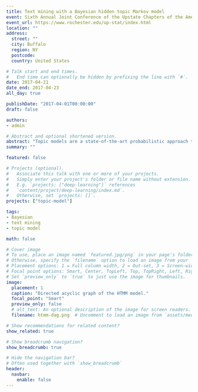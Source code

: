 ```yaml
---
title: Text mining with a Bayesian hidden topic Markov model
event: Sixth Annual Joint Conference of the Upstate Chapters of the American Statistical Association
event_url: https://www.rochester.edu/up-stat/index.html
location: ""
address:
  street: ""
  city: Buffalo
  region: NY
  postcode:
  country: United States

# Talk start and end times.
#   End time can optionally be hidden by prefixing the line with `#`.
date: 2017-04-21
date_end: 2017-04-23
all_day: true

publishDate: "2017-04-01T00:00:00"
draft: false

authors:
- admin

# Abstract and optional shortened version.
abstract: "Topic models are a state-of-the-art probabilistic approach to extracting structural information about discrete data and have been used with great success for text mining. A recent development in topic modeling, the Hidden Topic Markov Model (HTMM), incorporates hidden Markov models, resulting in contiguous topic assignments and word sense disambiguation. This is a departure from the standard 'bag-of-words' assumption of the seminal Latent Dirichlet Allocation (LDA). While LDA can handle word synonymy, it restricts each word to belong to a single topic. HTMM is capable of assigning a given word to multiple topics depending on location within a document. An expectation-maximization (EM) algorithm for inference was proposed by Gruber, Rosen-Zvi, and Weiss (2007) that takes advantage of existing EM techniques for hidden Markov models, but a full derivation was never published. I derive the special state space used by HTMM and approach inference for HTMM in two ways: First, a full derivation of an EM algorithm for frequentist inference and second, a novel Gibbs sampler for Bayesian inference."
summary: ""

featured: false

# Projects (optional).
#   Associate this talk with one or more of your projects.
#   Simply enter your project's folder or file name without extension.
#   E.g. `projects: ["deep-learning"]` references
#   `content/project/deep-learning/index.md`.
#   Otherwise, set `projects: []`.
projects: ["topic-model"]

tags:
- Bayesian
- text mining
- topic model

math: false

# Cover image
# To use, place an image named `featured.jpg/png` in your page's folder.
# Otherwise, specify the `filename` option to load an image from your `assets/media/` folder.
# Placement options: 1 = Full column width, 2 = Out-set, 3 = Screen-width
# Focal point options: Smart, Center, TopLeft, Top, TopRight, Left, Right, BottomLeft, Bottom, BottomRight
# Set `preview_only` to `true` to just use the image for thumbnails.
image:
  placement: 1
  caption: "Directed acyclic graph of the HTMM model."
  focal_point: "Smart"
  preview_only: false
  # alt_text: An optional description of the image for screen readers.
  filename: htmm-dag.png  # Uncomment to load an image from `assets/media/` instead.

# Show recommendations for related content?
show_related: true

# Show breadcrumb navigation?
show_breadcrumb: true

# Hide the navigation bar?
# Often used together with `show_breadcrumb`
header:
  navbar:
    enable: false
---
```

